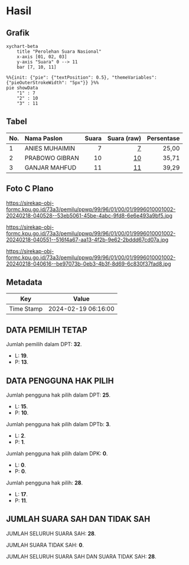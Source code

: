 # Hasil

## Grafik

```mermaid
xychart-beta
    title "Perolehan Suara Nasional"
    x-axis [01, 02, 03]
    y-axis "Suara" 0 --> 11
    bar [7, 10, 11]
```

```mermaid
%%{init: {"pie": {"textPosition": 0.5}, "themeVariables": {"pieOuterStrokeWidth": "5px"}} }%%
pie showData
    "1" : 7
    "2" : 10
    "3" : 11
```

## Tabel

| No. | Nama Paslon    | Suara | Suara (raw) | Persentase |
|:--- |:-------------- | -----:| -----------:| ----------:|
| 1   | ANIES MUHAIMIN | 7     | [7][p-1]    | 25,00      |
| 2   | PRABOWO GIBRAN | 10    | [10][p-2]   | 35,71      |
| 3   | GANJAR MAHFUD  | 11    | [11][p-3]   | 39,29      |


[p-1]: https://github.com/gigit-pemilu/pemilu-2024/blob/main/pilpres/hitung-suara/sub/99-luar-negeri/sub/96-quito-ekuador/sub/01-quito-ekuador/sub/0001-quito-ekuador/sub/002-tps-001/sub/paslon-1.txt
[p-2]: https://github.com/gigit-pemilu/pemilu-2024/blob/main/pilpres/hitung-suara/sub/99-luar-negeri/sub/96-quito-ekuador/sub/01-quito-ekuador/sub/0001-quito-ekuador/sub/002-tps-001/sub/paslon-2.txt
[p-3]: https://github.com/gigit-pemilu/pemilu-2024/blob/main/pilpres/hitung-suara/sub/99-luar-negeri/sub/96-quito-ekuador/sub/01-quito-ekuador/sub/0001-quito-ekuador/sub/002-tps-001/sub/paslon-3.txt

## Foto C Plano

https://sirekap-obj-formc.kpu.go.id/73a3/pemilu/ppwp/99/96/01/00/01/9996010001002-20240218-040528--53eb5061-45be-4abc-9fd8-6e6e493a9bf5.jpg

https://sirekap-obj-formc.kpu.go.id/73a3/pemilu/ppwp/99/96/01/00/01/9996010001002-20240218-040551--516f4a67-aa13-4f2b-9e62-2bddd67cd07a.jpg

https://sirekap-obj-formc.kpu.go.id/73a3/pemilu/ppwp/99/96/01/00/01/9996010001002-20240218-040616--be97073b-0eb3-4b3f-8d69-6c830f37fad8.jpg


## Metadata

| Key        | Value               |
| ---------- | ------------------- |
| Time Stamp | 2024-02-19 06:16:00 |


## DATA PEMILIH TETAP

Jumlah pemilih dalam DPT: **32**.
 * L: **19**.
 * P: **13**.

## DATA PENGGUNA HAK PILIH

Jumlah pengguna hak pilih dalam DPT: **25**.
 * L: **15**.
 * P: **10**.

Jumlah pengguna hak pilih dalam DPTb: **3**.
 * L: **2**.
 * P: **1**.

Jumlah pengguna hak pilih dalam DPK: **0**.
 * L: **0**.
 * P: **0**.

Jumlah pengguna hak pilih: **28**.
 * L: **17**.
 * P: **11**.

## JUMLAH SUARA SAH DAN TIDAK SAH

JUMLAH SELURUH SUARA SAH: **28**.

JUMLAH SUARA TIDAK SAH: **0**.

JUMLAH SELURUH SUARA SAH DAN SUARA TIDAK SAH: **28**.


